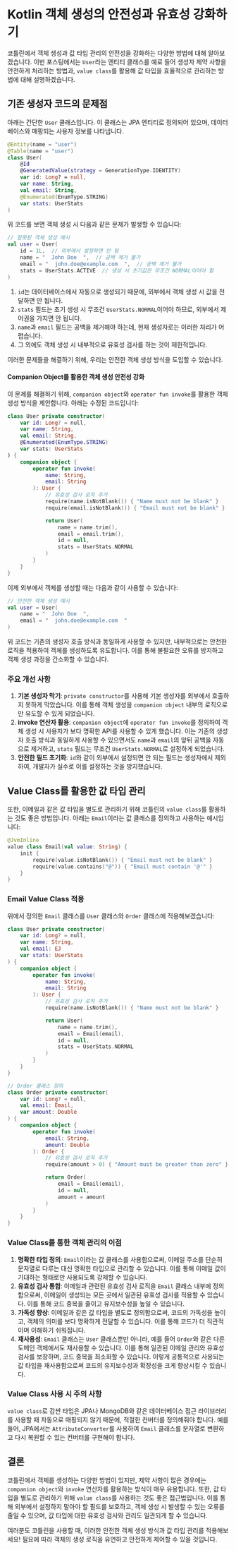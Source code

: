 # Kotlin 객체 생성의 안전성과 유효성 강화하기

코틀린에서 객체 생성과 값 타입 관리의 안전성을 강화하는 다양한 방법에 대해 알아보겠습니다. 이번 포스팅에서는 `User`라는 엔티티 클래스를 예로 들어 생성자 제약 사항을 안전하게 처리하는 방법과, `value class`를 활용해 값 타입을 효율적으로 관리하는 방법에 대해 설명하겠습니다.

## 기존 생성자 코드의 문제점

아래는 간단한 `User` 클래스입니다. 이 클래스는 JPA 엔티티로 정의되어 있으며, 데이터베이스와 매핑되는 사용자 정보를 나타냅니다.

```kotlin
@Entity(name = "user")
@Table(name = "user")
class User(
    @Id
    @GeneratedValue(strategy = GenerationType.IDENTITY)
    var id: Long? = null,
    var name: String,
    val email: String,
    @Enumerated(EnumType.STRING)
    var stats: UserStats
)
```

위 코드를 보면 객체 생성 시 다음과 같은 문제가 발생할 수 있습니다:

```kotlin
// 잘못된 객체 생성 예시
val user = User(
    id = 1L,  // 외부에서 설정하면 안 됨
    name = "  John Doe  ",  // 공백 제거 불가
    email = "  john.doe@example.com  ",  // 공백 제거 불가
    stats = UserStats.ACTIVE  // 생성 시 초기값은 무조건 NORMAL이어야 함
)
```

1. `id`는 데이터베이스에서 자동으로 생성되기 때문에, 외부에서 객체 생성 시 값을 전달하면 안 됩니다.
2. `stats` 필드는 초기 생성 시 무조건 `UserStats.NORMAL`이어야 하므로, 외부에서 제어권을 가지면 안 됩니다.
3. `name`과 `email` 필드는 공백을 제거해야 하는데, 현재 생성자로는 이러한 처리가 어렵습니다.
4. 그 외에도 객체 생성 시 내부적으로 유효성 검사를 하는 것이 제한적입니다.

이러한 문제들을 해결하기 위해, 우리는 안전한 객체 생성 방식을 도입할 수 있습니다.

#### Companion Object를 활용한 객체 생성 안전성 강화

이 문제를 해결하기 위해, `companion object`와 `operator fun invoke`를 활용한 객체 생성 방식을 제안합니다. 아래는 수정된 코드입니다:

```kotlin
class User private constructor(
    var id: Long? = null,
    var name: String,
    val email: String,
    @Enumerated(EnumType.STRING)
    var stats: UserStats
) {
    companion object {
        operator fun invoke(
            name: String,
            email: String
        ): User {
            // 유효성 검사 로직 추가
            require(name.isNotBlank()) { "Name must not be blank" }
            require(email.isNotBlank()) { "Email must not be blank" }

            return User(
                name = name.trim(),
                email = email.trim(),
                id = null,
                stats = UserStats.NORMAL
            )
        }
    }
}
```

이제 외부에서 객체를 생성할 때는 다음과 같이 사용할 수 있습니다:

```kotlin
// 안전한 객체 생성 예시
val user = User(
    name = "  John Doe  ",
    email = "  john.doe@example.com  "
)
```

위 코드는 기존의 생성자 호출 방식과 동일하게 사용할 수 있지만, 내부적으로는 안전한 로직을 적용하여 객체를 생성하도록 유도합니다. 이를 통해 불필요한 오류를 방지하고 객체 생성 과정을 간소화할 수 있습니다.

### 주요 개선 사항

1. **기본 생성자 막기**: `private constructor`를 사용해 기본 생성자를 외부에서 호출하지 못하게 막았습니다. 이를 통해 객체 생성을 `companion object` 내부의 로직으로만 유도할 수 있게 되었습니다.
2. **invoke 연산자 활용**: `companion object`에 `operator fun invoke`를 정의하여 객체 생성 시 사용자가 보다 명확한 API를 사용할 수 있게 했습니다. 이는 기존의 생성자 호출 방식과 동일하게 사용할 수 있으면서도 `name`과 `email`의 앞뒤 공백을 자동으로 제거하고, `stats` 필드는 무조건 `UserStats.NORMAL`로 설정하게 되었습니다.
3. **안전한 필드 초기화**: `id`와 같이 외부에서 설정되면 안 되는 필드는 생성자에서 제외하여, 개발자가 실수로 이를 설정하는 것을 방지했습니다.

## Value Class를 활용한 값 타입 관리

또한, 이메일과 같은 값 타입을 별도로 관리하기 위해 코틀린의 `value class`를 활용하는 것도 좋은 방법입니다. 아래는 `Email`이라는 값 클래스를 정의하고 사용하는 예시입니다:

```kotlin
@JvmInline
value class Email(val value: String) {
    init {
        require(value.isNotBlank()) { "Email must not be blank" }
        require(value.contains("@")) { "Email must contain '@'" }
    }
}
```

### Email Value Class 적용

위에서 정의한 `Email` 클래스를 `User` 클래스와 `Order` 클래스에 적용해보겠습니다:

```kotlin
class User private constructor(
    var id: Long? = null,
    var name: String,
    val email: EJ
    var stats: UserStats
) {
    companion object {
        operator fun invoke(
            name: String,
            email: String
        ): User {
            // 유효성 검사 로직 추가
            require(name.isNotBlank()) { "Name must not be blank" }

            return User(
                name = name.trim(),
                email = Email(email),
                id = null,
                stats = UserStats.NORMAL
            )
        }
    }
}

// Order 클래스 정의
class Order private constructor(
    var id: Long? = null,
    val email: Email,
    var amount: Double
) {
    companion object {
        operator fun invoke(
            email: String,
            amount: Double
        ): Order {
            // 유효성 검사 로직 추가
            require(amount > 0) { "Amount must be greater than zero" }

            return Order(
                email = Email(email),
                id = null,
                amount = amount
            )
        }
    }
}
```

### Value Class를 통한 객체 관리의 이점

1. **명확한 타입 정의**: `Email`이라는 값 클래스를 사용함으로써, 이메일 주소를 단순히 문자열로 다루는 대신 명확한 타입으로 관리할 수 있습니다. 이를 통해 이메일 값이 기대하는 형태로만 사용되도록 강제할 수 있습니다.
2. **유효성 검사 통합**: 이메일과 관련된 유효성 검사 로직을 `Email` 클래스 내부에 정의함으로써, 이메일이 생성되는 모든 곳에서 일관된 유효성 검사를 적용할 수 있습니다. 이를 통해 코드 중복을 줄이고 유지보수성을 높일 수 있습니다.
3. **가독성 향상**: 이메일과 같은 값 타입을 별도로 정의함으로써, 코드의 가독성을 높이고, 객체의 의미를 보다 명확하게 전달할 수 있습니다. 이를 통해 코드가 더 직관적이며 이해하기 쉬워집니다.
4. **재사용성**: `Email` 클래스는 `User` 클래스뿐만 아니라, 예를 들어 `Order`와 같은 다른 도메인 객체에서도 재사용할 수 있습니다. 이를 통해 일관된 이메일 관리와 유효성 검사를 보장하며, 코드 중복을 최소화할 수 있습니다. 이렇게 공통적으로 사용되는 값 타입을 재사용함으로써 코드의 유지보수성과 확장성을 크게 향상시킬 수 있습니다.

### Value Class 사용 시 주의 사항

`value class`로 감싼 타입은 JPA나 MongoDB와 같은 데이터베이스 접근 라이브러리를 사용할 때 자동으로 매핑되지 않기 때문에, 적절한 컨버터를 정의해줘야 합니다. 예를 들어, JPA에서는 `AttributeConverter`를 사용하여 `Email` 클래스를 문자열로 변환하고 다시 복원할 수 있는 컨버터를 구현해야 합니다.

## 결론

코틀린에서 객체를 생성하는 다양한 방법이 있지만, 제약 사항이 많은 경우에는 `companion object`와 `invoke` 연산자를 활용하는 방식이 매우 유용합니다. 또한, 값 타입을 별도로 관리하기 위해 `value class`를 사용하는 것도 좋은 접근법입니다. 이를 통해 외부에서 설정하지 말아야 할 필드를 보호하고, 객체 생성 시 발생할 수 있는 오류를 줄일 수 있으며, 값 타입에 대한 유효성 검사와 관리도 일관되게 할 수 있습니다.

여러분도 코틀린을 사용할 때, 이러한 안전한 객체 생성 방식과 값 타입 관리를 적용해보세요! 필요에 따라 객체의 생성 로직을 유연하고 안전하게 제어할 수 있을 것입니다.

